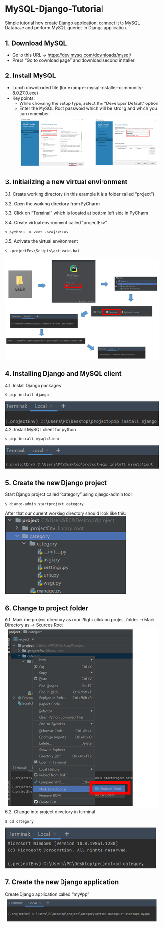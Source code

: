 # MySQL-Django-Tutorial
Simple tutorial how create Django application, connect it to MySQL Database and perform MySQL queries in Django application.


## 1. Download MySQL
- Go to this URL -> https://dev.mysql.com/downloads/mysql/
- Press “Go to download page” and download second installer


## 2. Install MySQL
- Lunch downloaded file (for example: mysql-installer-community-8.0.27.0.exe)
- Key points:
    - While choosing the setup type, select the “Developer Default” option
    - Enter the MySQL Root password which will be strong and which you can remember
![step2](images/step2.PNG)


## 3. Initializing a new virtual environment 
3.1. Create working directory 
(in this example it is a folder called “project”)

3.2. Open the working directory from PyCharm
 
3.3. Click on “Terminal” which is located at bottom left side in PyCharm

3.4. Create virtual environment called “projectEnv”

```
$ python3 -m venv .projectEnv
```

3.5. Activate the virtual environment

```
$ .projectEnv\Scripts\activate.bat
```
![step3](images/step3.PNG)


## 4. Installing Django and MySQL client
4.1. Install Django packages
```
$ pip install django
```
![step4.1](images/step4.1.PNG)
4.2. Install MySQL client for python
```
$ pip install mysqlclient
```
![step4.2](images/step4.2.PNG)


## 5. Create the new Django project
Start Django project called “category” using django-admin tool
```
$ django-admin startproject category 
```
After that our current working directory should look like this:
![step5](images/step5.PNG)


## 6. Change to project folder
6.1. Mark the project directory as root: Right click on project folder -> Mark Directory as -> Sources Root
![step6.1](images/step6.1.PNG)
6.2. Change into project directory in terminal
```
$ cd category 
```
![step6.2](images/step6.2.PNG)

## 7. Create the new Django application
Create Django application called “myApp”
![step7](images/step7.PNG)





